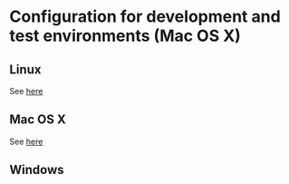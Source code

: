 # Configuration for development and test environments (Mac OS X)

## Linux

See [here](dev_test_setup_linux.md)

## Mac OS X

See [here](dev_test_setup_osx.md)

## Windows
